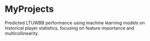 # MyProjects
Predicted LTUWBB performance using machine learning models on historical player statistics, focusing on feature importance and multicollinearity.
